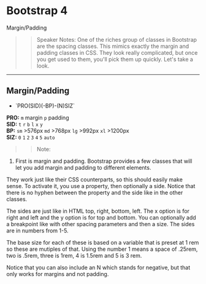<!-- .slide: data-state="title" -->
# Bootstrap 4
Margin/Padding

> > Speaker Notes:
One of the riches group of classes in Bootstrap are the spacing classes. This mimics exactly the margin and padding classes in CSS. They look really complicated, but once you get used to them, you'll pick them up quickly. Let's take a look.

---

<!-- .slide: data-state="hasicon" -->

## <i class="fa fa-th"></i> Margin/Padding

- <p contenteditable>`PRO(SID)(-BP)-(N)SIZ`</p>
<div class="sample">
	<b>PRO:</b>
	<code class="btn bg-primary text-white">m</code> margin
	<code class="btn bg-primary text-white">p</code> padding
</div>
<div class="sample">
	<b>SID:</b>
	<code class="btn bg-warning text-white">t</code>
	<code class="btn bg-warning text-white">r</code>
	<code class="btn bg-warning text-white">b</code>
	<code class="btn bg-warning text-white">l</code>
	<code class="btn bg-warning text-white">x</code>
	<code class="btn bg-warning text-white">y</code>
</div>
<div class="sample">
	<b>BP:</b>
	<code class="btn bg-success text-white">sm</code> >576px
	<code class="btn bg-success text-white">md</code> >768px
	<code class="btn bg-success text-white">lg</code> >992px
	<code class="btn bg-success text-white">xl</code> >1200px
</div>
<div class="sample">
	<b>SIZ:</b>
	<code class="btn bg-danger text-white">0</code>
	<code class="btn bg-danger text-white">1</code>
	<code class="btn bg-danger text-white">2</code>
	<code class="btn bg-danger text-white">3</code>
	<code class="btn bg-danger text-white">4</code>
	<code class="btn bg-danger text-white">5</code>
	<code class="btn bg-danger text-white">auto</code>
</div>


> > Note:
1. First is margin and padding. Bootstrap provides a few classes that will let you add margin and padding to different elements.

They work just like their CSS counterparts, so this should easily make sense. To activate it, you use a property, then optionally a side. Notice that there is no hyphen between the property and the side like in the other classes.

 The sides are just like in HTML top, right, bottom, left. The x option is for right and left and the y option is for top and bottom. You can optionally add a breakpoint like with other spacing parameters and then a size. The sides are in numbers from 1-5.

 The base size for each of these is based on a variable that is preset at 1 rem so these are mutiples of that. Using the number 1 means a space of .25rem, two is .5rem, three is 1rem, 4 is 1.5rem and 5 is 3 rem.


Notice that you can also include an N which stands for negative, but that only works for margins and not padding.
